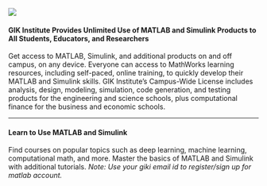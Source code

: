[![](https://giki.edu.pk/wp-content/uploads/2021/11/matlab-banner.jpg)](https://giki.edu.pk/wp-content/uploads/2021/11/matlab-banner.jpg)
#### GIK Institute Provides Unlimited Use of MATLAB and Simulink Products to All Students, Educators, and Researchers
Get access to MATLAB, Simulink, and additional products on and off campus, on any device. Everyone can access to MathWorks learning resources, including self-paced, online training, to quickly develop their MATLAB and Simulink skills. GIK Institute’s Campus-Wide License includes analysis, design, modeling, simulation, code generation, and testing products for the engineering and science schools, plus computational finance for the business and economic schools.
* * *
#### Learn to Use MATLAB and Simulink
Find courses on popular topics such as deep learning, machine learning, computational math, and more.
Master the basics of MATLAB and Simulink with additional tutorials.
_Note: Use your giki email id to register/sign up for matlab account._
